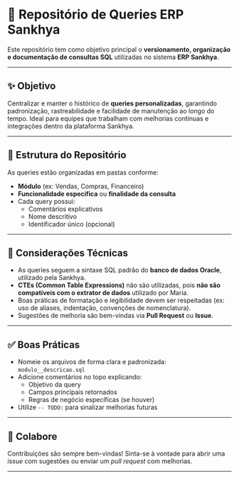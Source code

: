 # 📁 Repositório de Queries ERP Sankhya

Este repositório tem como objetivo principal o **versionamento, organização e documentação de consultas SQL** utilizadas no sistema **ERP Sankhya**.

---

## ✨ Objetivo

Centralizar e manter o histórico de **queries personalizadas**, garantindo padronização, rastreabilidade e facilidade de manutenção ao longo do tempo. Ideal para equipes que trabalham com melhorias contínuas e integrações dentro da plataforma Sankhya.

---

## 📂 Estrutura do Repositório

As queries estão organizadas em pastas conforme:

- **Módulo** (ex: Vendas, Compras, Financeiro)
- **Funcionalidade específica** ou **finalidade da consulta**
- Cada query possui:
  - Comentários explicativos
  - Nome descritivo
  - Identificador único (opcional)

---

## 📎 Considerações Técnicas

- As queries seguem a sintaxe SQL padrão do **banco de dados Oracle**, utilizado pela Sankhya.
- **CTEs (Common Table Expressions)** não são utilizadas, pois **não são compatíveis com o extrator de dados** utilizado por Maria.
- Boas práticas de formatação e legibilidade devem ser respeitadas (ex: uso de aliases, indentação, convenções de nomenclatura).
- Sugestões de melhoria são bem-vindas via **Pull Request** ou **Issue**.

---

## ✅ Boas Práticas

- Nomeie os arquivos de forma clara e padronizada: `modulo__descricao.sql`
- Adicione comentários no topo explicando:
  - Objetivo da query
  - Campos principais retornados
  - Regras de negócio específicas (se houver)
- Utilize `-- TODO:` para sinalizar melhorias futuras

---

## 🙌 Colabore

Contribuições são sempre bem-vindas! Sinta-se à vontade para abrir uma *issue* com sugestões ou enviar um *pull request* com melhorias.

---

